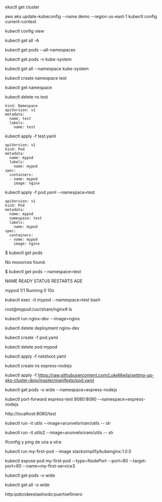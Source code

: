 eksctl get cluster

aws eks update-kubeconfig --name demo --region us-east-1
kubectl config current-context

kubectl config view

kubectl get all -A

kubectl get pods --all-namespaces

kubectl get pods -n kube-system

kubectl get all --namespace kube-system

kubectl create namespace test

kubectl get namespace

kubectl delete ns test

```
kind: Namespace
apiVersion: v1
metadata:
  name: test
  labels:
    name: test
```

kubectl apply -f test.yaml

```
apiVersion: v1
kind: Pod
metadata:
  name: mypod
  labels:
    name: mypod
spec:
  containers:
  - name: mypod
    image: nginx
```

kubectl apply -f pod.yaml --namespace=test

```
apiVersion: v1
kind: Pod
metadata:
  name: mypod
  namespace: test
  labels:
    name: mypod
spec:
  containers:
  - name: mypod
    image: nginx

```

$ kubectl get pods

No resources found.

$ kubectl get pods --namespace=test

NAME      READY     STATUS    RESTARTS   AGE

mypod     1/1       Running   0          10s

 kubectl exec -it  mypod --namespace=test bash  
 
root@mypod:/usr/share/nginx# ls



kubectl run nginx-dev --image=nginx

kubectl delete deployment nginx-dev

kubectl create -f pod.yaml

kubectl delete pod mypod

kubectl apply -f netshoot.yaml 


kubectl create ns express-nodejs

kubectl apply -f https://raw.githubusercontent.com/LukeMwila/setting-up-eks-cluster-dojo/master/manifests/pod.yaml

kubectl get pods -o wide --namespace=express-nodejs

kubectl port-forward express-test 8080:8080 --namespace=express-nodejs

http://localhost:8080/test

kubectl run -it utils --image=arunvelsriram/utils -- sh

kubectl run -it utils2 --image=arunvelsriram/utils  -- sh

Ifconfig y ping de una a otra


kubectl run my-first-pod --image stacksimplify/kubenginx:1.0.0

kubectl expose pod my-first-pod --type=NodePort --port=80 --target-port=80 --name=my-first-service3

kubectl get pods -o wide

kubectl get all -o wide

http:ipdondeestaelnodo:puertoefimero
